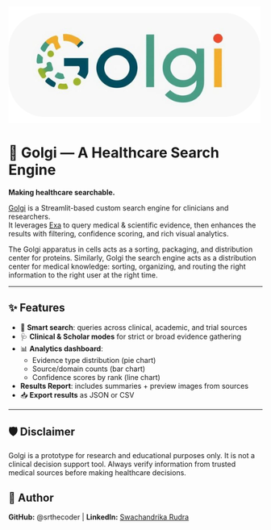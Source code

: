 ![Golgi logo](assets/logo.png)


# 🧬 Golgi — A Healthcare Search Engine
**Making healthcare searchable.**  

[Golgi](https://goooolgi.streamlit.app/) is a Streamlit-based custom search engine for clinicians and researchers.  
It leverages [Exa](https://exa.ai) to query medical & scientific evidence, then enhances the results with filtering, confidence scoring, and rich visual analytics.  

The Golgi apparatus in cells acts as a sorting, packaging, and distribution center for proteins. Similarly, Golgi the search engine acts as a distribution center for medical knowledge: sorting, organizing, and routing the right information to the right user at the right time.

---

## ✨ Features

- 🔎 **Smart search**: queries across clinical, academic, and trial sources  
- 🩺 **Clinical & Scholar modes** for strict or broad evidence gathering  
- 📊 **Analytics dashboard**:
  - Evidence type distribution (pie chart)  
  - Source/domain counts (bar chart)  
  - Confidence scores by rank (line chart)  
- **Results Report**: includes summaries + preview images from sources  
- 📥 **Export results** as JSON or CSV  
---

## 🛡️ Disclaimer

Golgi is a prototype for research and educational purposes only. It is not a clinical decision support tool. Always verify information from trusted medical sources before making healthcare decisions.

## 👤 Author
**GitHub:** @srthecoder | **LinkedIn:** [Swachandrika Rudra](https://www.linkedin.com/in/swachandrika-rudra/)
